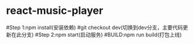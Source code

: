 # react-music-player
#Step 1:npm install(安装依赖)
#git checkout dev(切换到dev分支，主要代码更新在此分支)
#Step 2:npm start(启动服务)
#BUILD:npm run build(打包上线)
